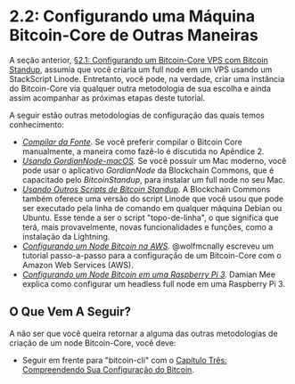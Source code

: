 # 2.2: Configurando uma Máquina Bitcoin-Core de Outras Maneiras

A seção anterior, [§2.1: Configurando um Bitcoin-Core VPS com Bitcoin Standup](02_1_Setting_Up_a_Bitcoin-Core_VPS_with_StackScript.md), assumia que você criaria um full node em um VPS usando um StackScript Linode. Entretanto, você pode, na verdade, criar uma instância do Bitcoin-Core via qualquer outra metodologia de sua escolha e ainda assim acompanhar as próximas etapas deste tutorial.


A seguir estão outras metodologias de configuração das quais temos conhecimento:

* *[Compilar da Fonte](A2_0_Compiling_Bitcoin_from_Source.md).* Se você preferir compilar o Bitcoin Core manualmente, a maneira como fazê-lo é discutida no Apêndice 2.
* *[Usando GordianNode-macOS](https://github.com/BlockchainCommons/GordianNode-macOS).* Se você possuir um Mac moderno, você pode usar o aplicativo *GordianNode* da Blockchain Commons, que é capacitado pelo *BitcoinStandup*, para instalar um full node no seu Mac.
* *[Usando Outros Scripts de Bitcoin Standup](https://github.com/BlockchainCommons/Bitcoin-Standup-Scripts).* A Blockchain Commons também oferece uma versão do script Linode que você usou que pode ser executado pela linha de comando em qualquer máquina Debian ou Ubuntu. Esse tende a ser o script "topo-de-linha", o que significa que terá, mais provavelmente, novas funcionalidades e funções, como a instalação da Lightning.
* *[Configurando um Node Bitcoin na AWS](https://wolfmcnally.com/115/developer-notes-setting-up-a-bitcoin-node-on-aws/).* @wolfmcnally escreveu um tutorial passo-a-passo para a configuração de um Bitcoin-Core com o Amazon Web Services (AWS).
* *[Configurando um Node Bitcoin em uma Raspberry Pi 3](https://medium.com/@meeDamian/bitcoin-full-node-on-rbp3-revised-88bb7c8ef1d1).* Damian Mee explica como configurar um headless full node em uma Raspberry Pi 3.

## O Que Vem A Seguir?

A não ser que você queira retornar a alguma das outras metodologias de criação de um node Bitcoin-Core, você deve:

   * Seguir em frente para "bitcoin-cli" com o [Capítulo Três: Compreendendo Sua Configuração do Bitcoin](03_0_Understanding_Your_Bitcoin_Setup.md).
